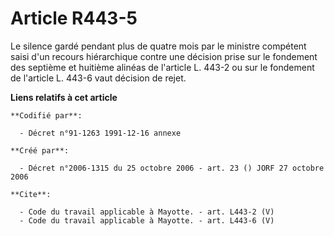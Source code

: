 # Article R443-5

Le silence gardé pendant plus de quatre mois par le ministre compétent saisi d'un recours hiérarchique contre une décision
prise sur le fondement des septième et huitième alinéas de l'article L. 443-2 ou sur le fondement de l'article L. 443-6 vaut
décision de rejet.

**Liens relatifs à cet article**

	**Codifié par**:

	  - Décret n°91-1263 1991-12-16 annexe

	**Créé par**:

	  - Décret n°2006-1315 du 25 octobre 2006 - art. 23 () JORF 27 octobre 2006

	**Cite**:

	  - Code du travail applicable à Mayotte. - art. L443-2 (V)
	  - Code du travail applicable à Mayotte. - art. L443-6 (V)
